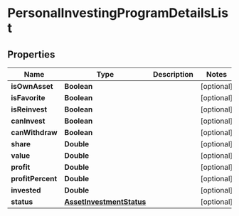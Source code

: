 # PersonalInvestingProgramDetailsList

## Properties
Name | Type | Description | Notes
------------ | ------------- | ------------- | -------------
**isOwnAsset** | **Boolean** |  |  [optional]
**isFavorite** | **Boolean** |  |  [optional]
**isReinvest** | **Boolean** |  |  [optional]
**canInvest** | **Boolean** |  |  [optional]
**canWithdraw** | **Boolean** |  |  [optional]
**share** | **Double** |  |  [optional]
**value** | **Double** |  |  [optional]
**profit** | **Double** |  |  [optional]
**profitPercent** | **Double** |  |  [optional]
**invested** | **Double** |  |  [optional]
**status** | [**AssetInvestmentStatus**](AssetInvestmentStatus.md) |  |  [optional]

